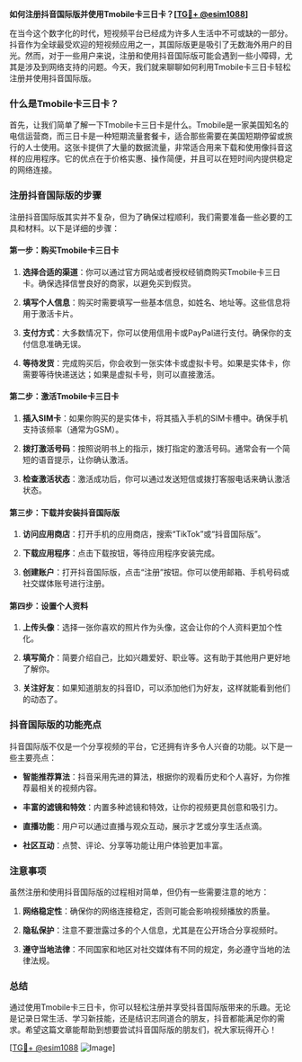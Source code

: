 **如何注册抖音国际版并使用Tmobile卡三日卡？[[TG💪+ @esim1088](https://t.me/s/esim1088)]**

在当今这个数字化的时代，短视频平台已经成为许多人生活中不可或缺的一部分。抖音作为全球最受欢迎的短视频应用之一，其国际版更是吸引了无数海外用户的目光。然而，对于一些用户来说，注册和使用抖音国际版可能会遇到一些小障碍，尤其是涉及到网络支持的问题。今天，我们就来聊聊如何利用Tmobile卡三日卡轻松注册并使用抖音国际版。

### 什么是Tmobile卡三日卡？

首先，让我们简单了解一下Tmobile卡三日卡是什么。Tmobile是一家美国知名的电信运营商，而三日卡是一种短期流量套餐卡，适合那些需要在美国短期停留或旅行的人士使用。这张卡提供了大量的数据流量，非常适合用来下载和使用像抖音这样的应用程序。它的优点在于价格实惠、操作简便，并且可以在短时间内提供稳定的网络连接。

### 注册抖音国际版的步骤

注册抖音国际版其实并不复杂，但为了确保过程顺利，我们需要准备一些必要的工具和材料。以下是详细的步骤：

#### 第一步：购买Tmobile卡三日卡

1. **选择合适的渠道**：你可以通过官方网站或者授权经销商购买Tmobile卡三日卡。确保选择信誉良好的商家，以避免买到假货。
   
2. **填写个人信息**：购买时需要填写一些基本信息，如姓名、地址等。这些信息将用于激活卡片。

3. **支付方式**：大多数情况下，你可以使用信用卡或PayPal进行支付。确保你的支付信息准确无误。

4. **等待发货**：完成购买后，你会收到一张实体卡或虚拟卡号。如果是实体卡，你需要等待快递送达；如果是虚拟卡号，则可以直接激活。

#### 第二步：激活Tmobile卡三日卡

1. **插入SIM卡**：如果你购买的是实体卡，将其插入手机的SIM卡槽中。确保手机支持该频率（通常为GSM）。

2. **拨打激活号码**：按照说明书上的指示，拨打指定的激活号码。通常会有一个简短的语音提示，让你确认激活。

3. **检查激活状态**：激活成功后，你可以通过发送短信或拨打客服电话来确认激活状态。

#### 第三步：下载并安装抖音国际版

1. **访问应用商店**：打开手机的应用商店，搜索“TikTok”或“抖音国际版”。

2. **下载应用程序**：点击下载按钮，等待应用程序安装完成。

3. **创建账户**：打开抖音国际版，点击“注册”按钮。你可以使用邮箱、手机号码或社交媒体账号进行注册。

#### 第四步：设置个人资料

1. **上传头像**：选择一张你喜欢的照片作为头像，这会让你的个人资料更加个性化。

2. **填写简介**：简要介绍自己，比如兴趣爱好、职业等。这有助于其他用户更好地了解你。

3. **关注好友**：如果知道朋友的抖音ID，可以添加他们为好友，这样就能看到他们的动态了。

### 抖音国际版的功能亮点

抖音国际版不仅是一个分享视频的平台，它还拥有许多令人兴奋的功能。以下是一些主要亮点：

- **智能推荐算法**：抖音采用先进的算法，根据你的观看历史和个人喜好，为你推荐最相关的视频内容。
  
- **丰富的滤镜和特效**：内置多种滤镜和特效，让你的视频更具创意和吸引力。

- **直播功能**：用户可以通过直播与观众互动，展示才艺或分享生活点滴。

- **社区互动**：点赞、评论、分享等功能让用户体验更加丰富。

### 注意事项

虽然注册和使用抖音国际版的过程相对简单，但仍有一些需要注意的地方：

1. **网络稳定性**：确保你的网络连接稳定，否则可能会影响视频播放的质量。

2. **隐私保护**：注意不要泄露过多的个人信息，尤其是在公开场合分享视频时。

3. **遵守当地法律**：不同国家和地区对社交媒体有不同的规定，务必遵守当地的法律法规。

### 总结

通过使用Tmobile卡三日卡，你可以轻松注册并享受抖音国际版带来的乐趣。无论是记录日常生活、学习新技能，还是结识志同道合的朋友，抖音都能满足你的需求。希望这篇文章能帮助到想要尝试抖音国际版的朋友们，祝大家玩得开心！

[[TG💪+ @esim1088](https://t.me/s/esim1088) ![Image](https://i.postimg.cc/4NQfJmqS/Snipaste-2025-05-13-00-14-12.png)]